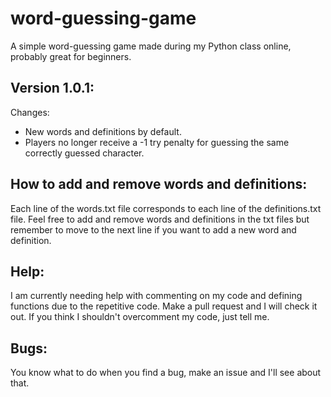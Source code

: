 # word-guessing-game
A simple word-guessing game made during my Python class online, probably great for beginners.

## Version 1.0.1:
Changes:
  - New words and definitions by default.
  - Players no longer receive a -1 try penalty for guessing the same correctly guessed character.

## How to add and remove words and definitions:
Each line of the words.txt file corresponds to each line of the definitions.txt file. Feel free to add and remove words and definitions in the txt files but remember to move to the next line if you want to add a new word and definition.

## Help:
I am currently needing help with commenting on my code and defining functions due to the repetitive code. Make a pull request and I will check it out. If you think I shouldn't overcomment my code, just tell me.

## Bugs:
You know what to do when you find a bug, make an issue and I'll see about that.
